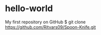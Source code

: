 # hello-world
My first repository on GitHub
$ git clone https://github.com/Ritvars09/Spoon-Knife.git
